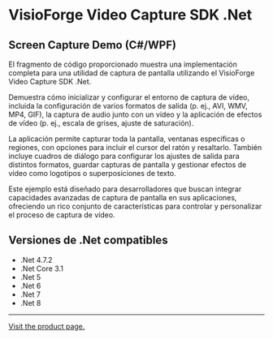 ﻿# VisioForge Video Capture SDK .Net

## Screen Capture Demo (C#/WPF)

El fragmento de código proporcionado muestra una implementación completa para una utilidad de captura de pantalla utilizando el VisioForge Video Capture SDK .Net.

Demuestra cómo inicializar y configurar el entorno de captura de vídeo, incluida la configuración de varios formatos de salida (p. ej., AVI, WMV, MP4, GIF), la captura de audio junto con un vídeo y la aplicación de efectos de vídeo (p. ej., escala de grises, ajuste de saturación).

La aplicación permite capturar toda la pantalla, ventanas específicas o regiones, con opciones para incluir el cursor del ratón y resaltarlo. También incluye cuadros de diálogo para configurar los ajustes de salida para distintos formatos, guardar capturas de pantalla y gestionar efectos de vídeo como logotipos o superposiciones de texto.

Este ejemplo está diseñado para desarrolladores que buscan integrar capacidades avanzadas de captura de pantalla en sus aplicaciones, ofreciendo un rico conjunto de características para controlar y personalizar el proceso de captura de vídeo.

## Versiones de .Net compatibles

* .Net 4.7.2
* .Net Core 3.1
* .Net 5
* .Net 6
* .Net 7
* .Net 8

---

[Visit the product page.](https://www.visioforge.com/video-capture-sdk-net)
